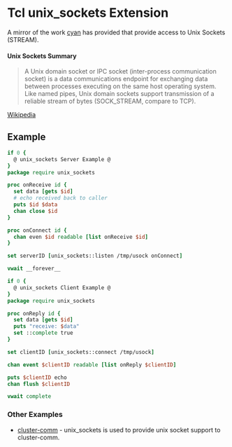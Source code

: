 # Tcl unix_sockets Extension

A mirror of the work [cyan](https://sourceforge.net/u/cyan/profile/) has
provided that provide access to Unix Sockets (STREAM).  


#### Unix Sockets Summary

> A Unix domain socket or IPC socket (inter-process communication socket) is a data communications endpoint for exchanging data between processes executing on the same host operating system. Like named pipes, Unix domain sockets support transmission of a reliable stream of bytes (SOCK_STREAM, compare to TCP).

[Wikipedia](https://en.wikipedia.org/wiki/Unix_domain_socket)

## Example

```tcl
if 0 {
  @ unix_sockets Server Example @
}
package require unix_sockets

proc onReceive id {
  set data [gets $id]
  # echo received back to caller
  puts $id $data
  chan close $id
}

proc onConnect id {
  chan even $id readable [list onReceive $id]
}

set serverID [unix_sockets::listen /tmp/usock onConnect]

vwait __forever__
```

```tcl
if 0 {
  @ unix_sockets Client Example @
}
package require unix_sockets

proc onReply id {
  set data [gets $id]
  puts "receive: $data"
  set ::complete true
}

set clientID [unix_sockets::connect /tmp/usock]

chan event $clientID readable [list onReply $clientID]

puts $clientID echo
chan flush $clientID

vwait complete
```

### Other Examples

 - [cluster-comm](https://github.com/Dash-OS/cluster-comm/blob/master/cluster/protocols/cluster-unix.tcl) - unix_sockets is used to provide unix socket support to cluster-comm.

